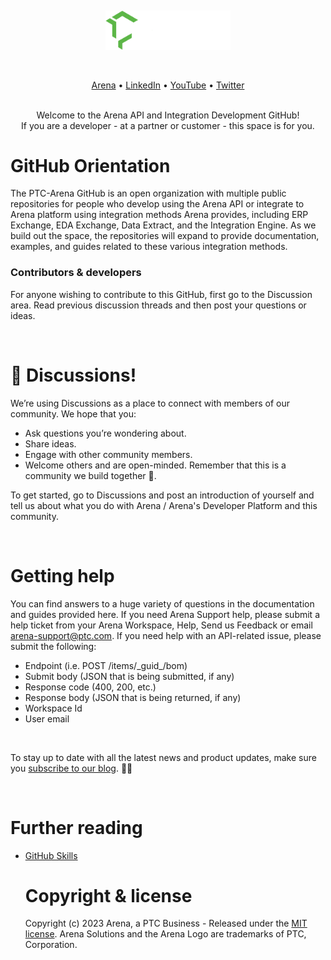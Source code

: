 &nbsp;
<p align="center">
  <a href="https://www.arenasolutions.com" target="_blank">
    <img src="https://github.com/ptc-arena/.github/blob/main/Arena_Green-White_x2000.png" alt="Arena" width="200px">
  </a>
</p>
&nbsp;

<p align="center">
    <a href="https://www.arenasolutions.com">Arena</a> •
    <a href="https://www.linkedin.com/company/arena-solutions/posts/?feedView=all">LinkedIn</a> •
    <a href="https://www.youtube.com/user/Arenasolutions">YouTube</a> •
    <a href="https://twitter.com/arenasolutions">Twitter</a>
    <br /><br />
</p>
<p align="center">
  Welcome to the Arena API and Integration Development GitHub! 
 <br />
  If you are a developer - at a partner or customer - this space is for you.
</p>


# GitHub Orientation

The PTC-Arena GitHub is an open organization with multiple public repositories for people who develop using the Arena API or integrate to Arena platform using integration methods Arena provides, including ERP Exchange, EDA Exchange, Data Extract, and the Integration Engine. As we build out the space, the repositories will expand to provide documentation, examples, and guides related to these various integration methods. <br />

### Contributors & developers

For anyone wishing to contribute to this GitHub, first go to the Discussion area. Read previous discussion threads and then post your questions or ideas.

&nbsp;

# 👋 Discussions!
  We’re using Discussions as a place to connect with members of our community. We hope that you:
  * Ask questions you’re wondering about.
  * Share ideas.
  * Engage with other community members.
  * Welcome others and are open-minded. Remember that this is a community we
  build together 💪.

  To get started, go to Discussions and post an introduction of yourself and tell us about what you do with Arena / Arena's Developer Platform and this community.

&nbsp;

# Getting help

You can find answers to a huge variety of questions in the documentation and guides provided here. 
If you need Arena Support help, please submit a help ticket from your Arena Workspace, Help, Send us Feedback or email arena-support@ptc.com. If you need help with an API-related issue, please submit the following: <br />
<ul><li>Endpoint (i.e. POST /items/_guid_/bom)</li>
  <li>Submit body (JSON that is being submitted, if any)</li>
  <li>Response code (400, 200, etc.)</li>
  <li>Response body (JSON that is being returned, if any)</li>
  <li>Workspace Id</li>
  <li>User email</li> </ul>
  <br />

To stay up to date with all the latest news and product updates, make sure you [subscribe to our blog](https://www.arenasolutions.com/blog/). :saxophone::turtle:

&nbsp;

# Further reading
<ul><li><a href="https://skills.github.com/">GitHub Skills</a></li>

# Copyright & license

Copyright (c) 2023 Arena, a PTC Business - Released under the [MIT license](LICENSE). Arena Solutions and the Arena Logo are trademarks of PTC, Corporation.

